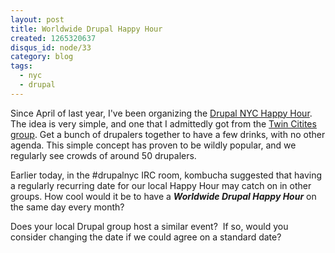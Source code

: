 ```yaml
---
layout: post
title: Worldwide Drupal Happy Hour
created: 1265320637
disqus_id: node/33
category: blog
tags:
  - nyc
  - drupal
---
```

Since April of last year, I've been organizing the
<a href="http://groups.drupal.org/taxonomy/term/6036">Drupal NYC Happy Hour</a>.
The idea is very simple, and one that I admittedly got from the
<a href="http://groups.drupal.org/twin-cities">Twin Citites group</a>. Get
a bunch of drupalers together to have a few drinks, with no other agenda.
This simple concept has proven to be wildly popular, and we regularly see crowds
of around 50 drupalers.

Earlier today, in the #drupalnyc IRC room, kombucha suggested that having a
regularly recurring date for our local Happy Hour may catch on in other groups.
How cool would it be to have a <strong><em>Worldwide Drupal Happy Hour</em></strong>
on the same day every month?

Does your local Drupal group host a similar event?&nbsp; If so, would you
consider changing the date if we could agree on a standard date?
<!-- break -->